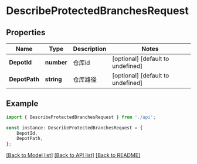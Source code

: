 # DescribeProtectedBranchesRequest


## Properties

Name | Type | Description | Notes
------------ | ------------- | ------------- | -------------
**DepotId** | **number** | 仓库id | [optional] [default to undefined]
**DepotPath** | **string** | 仓库路径 | [optional] [default to undefined]

## Example

```typescript
import { DescribeProtectedBranchesRequest } from './api';

const instance: DescribeProtectedBranchesRequest = {
    DepotId,
    DepotPath,
};
```

[[Back to Model list]](../README.md#documentation-for-models) [[Back to API list]](../README.md#documentation-for-api-endpoints) [[Back to README]](../README.md)
